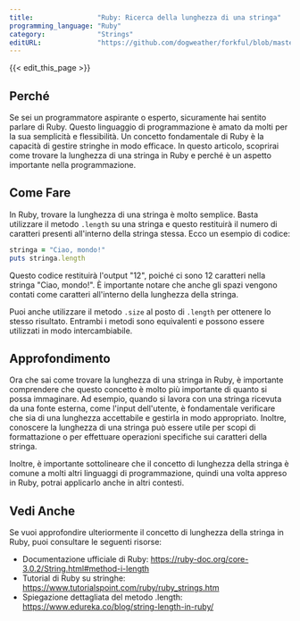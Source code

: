 ```yaml
---
title:                "Ruby: Ricerca della lunghezza di una stringa"
programming_language: "Ruby"
category:             "Strings"
editURL:              "https://github.com/dogweather/forkful/blob/master/content/it/ruby/finding-the-length-of-a-string.md"
---
```


{{< edit_this_page >}}

## Perché

Se sei un programmatore aspirante o esperto, sicuramente hai sentito parlare di Ruby. Questo linguaggio di programmazione è amato da molti per la sua semplicità e flessibilità. Un concetto fondamentale di Ruby è la capacità di gestire stringhe in modo efficace. In questo articolo, scoprirai come trovare la lunghezza di una stringa in Ruby e perché è un aspetto importante nella programmazione.

## Come Fare

In Ruby, trovare la lunghezza di una stringa è molto semplice. Basta utilizzare il metodo `.length` su una stringa e questo restituirà il numero di caratteri presenti all'interno della stringa stessa. Ecco un esempio di codice:

```ruby
stringa = "Ciao, mondo!"
puts stringa.length
```

Questo codice restituirà l'output "12", poiché ci sono 12 caratteri nella stringa "Ciao, mondo!". È importante notare che anche gli spazi vengono contati come caratteri all'interno della lunghezza della stringa.

Puoi anche utilizzare il metodo `.size` al posto di `.length` per ottenere lo stesso risultato. Entrambi i metodi sono equivalenti e possono essere utilizzati in modo intercambiabile.

## Approfondimento

Ora che sai come trovare la lunghezza di una stringa in Ruby, è importante comprendere che questo concetto è molto più importante di quanto si possa immaginare. Ad esempio, quando si lavora con una stringa ricevuta da una fonte esterna, come l'input dell'utente, è fondamentale verificare che sia di una lunghezza accettabile e gestirla in modo appropriato. Inoltre, conoscere la lunghezza di una stringa può essere utile per scopi di formattazione o per effettuare operazioni specifiche sui caratteri della stringa.

Inoltre, è importante sottolineare che il concetto di lunghezza della stringa è comune a molti altri linguaggi di programmazione, quindi una volta appreso in Ruby, potrai applicarlo anche in altri contesti.

## Vedi Anche

Se vuoi approfondire ulteriormente il concetto di lunghezza della stringa in Ruby, puoi consultare le seguenti risorse:

- Documentazione ufficiale di Ruby: https://ruby-doc.org/core-3.0.2/String.html#method-i-length
- Tutorial di Ruby su stringhe: https://www.tutorialspoint.com/ruby/ruby_strings.htm
- Spiegazione dettagliata del metodo .length: https://www.edureka.co/blog/string-length-in-ruby/
